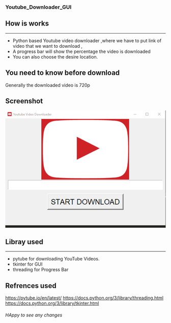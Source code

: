 ### Youtube_Downloader_GUI

## How is works 
  *** 
   * Python based Youtube video downloader ,where we have to  put link of video that we want to download , 
   * A progress bar will show the percentage the video is downloaded 
   * You can also choose the desire location.
 
## You need to know before download
   Generally the downloaded video is 720p
   
## Screenshot 
  ![alt text](images/Capture1.PNG "Title")
 
## Libray used 
***
* pytube  for downloading YouTube Videos.
* tkinter for GUI
* threading for Progress Bar

## Refrences used
  https://pytube.io/en/latest/
  https://docs.python.org/3/library/threading.html
  https://docs.python.org/3/library/tkinter.html
  
  
###### HAppy to see any changes
